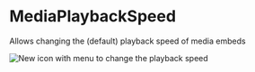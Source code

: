 # MediaPlaybackSpeed

Allows changing the (default) playback speed of media embeds

![New icon with menu to change the playback speed](https://github.com/Vendicated/Vencord/assets/24937357/21792b09-8d6a-45be-a6e8-916cdd67a477)
